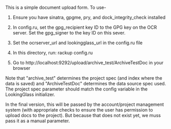 This is a simple document upload form. To use-

1. Ensure you have sinatra, gpgme, pry, and dock_integrity_check installed

2. In config.ru, set the gpg_recipient key ID to the GPG key on the OCR
server. Set the gpg_signer to the key ID on this sever.

3. Set the ocrserver_url and lookingglass_url in the config.ru file

4. In this directory, run: rackup config.ru

5. Go to http://localhost:9292/upload/archive_test/ArchiveTestDoc in your
browser

Note that "archive_test" determines the project spec (and index where the data
is saved) and "ArchiveTestDoc" determines the data source spec used. The
project spec parameter should match the config variable in the LookingGlass
initializer.

In the final version, this will be passed by the account/project management
system (with appropriate checks to ensure the user has permission to upload
docs to the project). But because that does not exist yet, we muss pass it as
a manual parameter.


